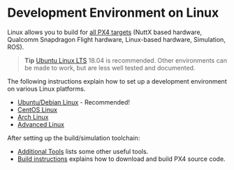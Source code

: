 # Development Environment on Linux

Linux allows you to build for [all PX4 targets](../setup/dev_env.md#supported-targets) (NuttX based hardware, Qualcomm Snapdragon Flight hardware, Linux-based hardware, Simulation, ROS).

> **Tip** [Ubuntu Linux LTS](../setup/dev_env_linux_ubuntu.md) 18.04 is recommended.
  Other environments can be made to work, but are less well tested and documented.

The following instructions explain how to set up a development environment on various Linux platforms.

* [Ubuntu/Debian Linux](../setup/dev_env_linux_ubuntu.md) - Recommended!
* [CentOS Linux](../setup/dev_env_linux_centos.md)
* [Arch Linux](../setup/dev_env_linux_arch.md)
* [Advanced Linux](../setup/dev_env_advanced_linux.md)


After setting up the build/simulation toolchain:
- [Additional Tools](../setup/generic_dev_tools.md) lists some other useful tools.
- [Build instructions](../setup/building_px4.md) explains how to download and build PX4 source code.
